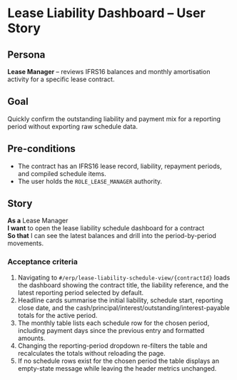 # Lease Liability Dashboard – User Story

## Persona
**Lease Manager** – reviews IFRS16 balances and monthly amortisation activity for a specific lease contract.

## Goal
Quickly confirm the outstanding liability and payment mix for a reporting period without exporting raw schedule data.

## Pre-conditions
- The contract has an IFRS16 lease record, liability, repayment periods, and compiled schedule items.
- The user holds the `ROLE_LEASE_MANAGER` authority.

## Story
**As a** Lease Manager  
**I want** to open the lease liability schedule dashboard for a contract  
**So that** I can see the latest balances and drill into the period-by-period movements.

### Acceptance criteria
1. Navigating to `#/erp/lease-liability-schedule-view/{contractId}` loads the dashboard showing the contract title, the liability reference, and the latest reporting period selected by default.
2. Headline cards summarise the initial liability, schedule start, reporting close date, and the cash/principal/interest/outstanding/interest-payable totals for the active period.
3. The monthly table lists each schedule row for the chosen period, including payment days since the previous entry and formatted amounts.
4. Changing the reporting-period dropdown re-filters the table and recalculates the totals without reloading the page.
5. If no schedule rows exist for the chosen period the table displays an empty-state message while leaving the header metrics unchanged.
